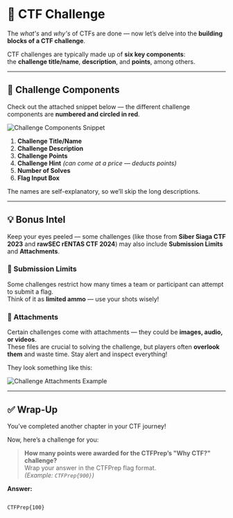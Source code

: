 # 🧱 CTF Challenge

The *what's* and *why's* of CTFs are done — now let’s delve into the **building blocks of a CTF challenge**.

CTF challenges are typically made up of **six key components**:  
the **challenge title/name**, **description**, and **points**, among others.

---

## 📸 Challenge Components

Check out the attached snippet below — the different challenge components are **numbered and circled in red**.

![Challenge Components Snippet](https://api.imghippo.com/files/lzyy8279AKQ.png)

1. **Challenge Title/Name**  
2. **Challenge Description**  
3. **Challenge Points**  
4. **Challenge Hint** *(can come at a price — deducts points)*  
5. **Number of Solves**  
6. **Flag Input Box**

The names are self-explanatory, so we’ll skip the long descriptions.

---

## 💡 Bonus Intel

Keep your eyes peeled — some challenges (like those from **Siber Siaga CTF 2023** and **rawSEC rENTAS CTF 2024**) may also include **Submission Limits** and **Attachments**.

### 🎯 Submission Limits
Some challenges restrict how many times a team or participant can attempt to submit a flag.  
Think of it as **limited ammo** — use your shots wisely!

### 📎 Attachments
Certain challenges come with attachments — they could be **images, audio, or videos**.  
These files are crucial to solving the challenge, but players often **overlook them** and waste time. Stay alert and inspect everything!

They look something like this:

![Challenge Attachments Example](https://api.imghippo.com/files/kvqb3466Lg.png)

---

## ✅ Wrap-Up

You’ve completed another chapter in your CTF journey!

Now, here’s a challenge for you:

> **How many points were awarded for the CTFPrep’s "Why CTF?" challenge?**  
> Wrap your answer in the CTFPrep flag format.  
> *(Example: `CTFPrep{900}`)*

**Answer:**  
```

CTFPrep{100}

```
